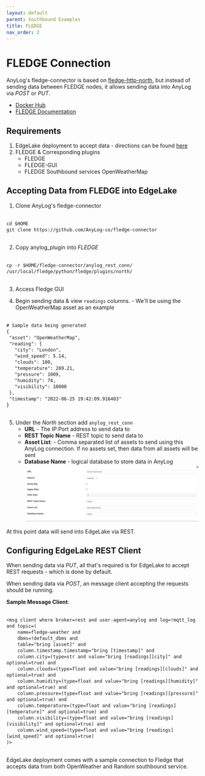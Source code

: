 ```yaml
---
layout: default
parent: Southbound Examples
title: FLEDGE
nav_order: 2
---
```

# FLEDGE Connection

AnyLog's fledge-connector is based on [fledge-http-north](https://github.com/fledge-iot/fledge-north-http), but instead of 
sending data between FLEDGE nodes, it allows sending data into AnyLog via _POST_ or _PUT_. 

* [Docker Hub](https://hub.docker.com/r/robraesemann/fledge)
* [FLEDGE Documentation](https://fledge-iot.readthedocs.io/en/latest/quick_start/index.html)

## Requirements 
1. EdgeLake deployment to accept data - directions can be found [here](https://github.com/EdgeLake/docker-compose) 
2. FLEDGE & Corresponding plugins
   * FLEDGE
   * FLEDGE-GUI
   * FLEDGE Southbound services OpenWeatherMap
 
## Accepting Data from FLEDGE into EdgeLake
1. Clone AnyLog's fledge-connector
<pre>
   <code>
cd $HOME
git clone https://github.com/AnyLog-co/fledge-connector 
   </code>
</pre>

2. Copy anylog_plugin into _FLEDGE_
<pre>
   <code>
cp -r $HOME/fledge-connector/anylog_rest_conn/ /usr/local/fledge/python/fledge/plugins/north/ 
   </code>
</pre>


3. Access Fledge GUI

4. Begin sending data & view `readings` columns. - We'll be using the OpenWeatherMap asset as an example
<pre>
   <code>
# Sample data being generated
{
 "asset": "OpenWeatherMap",
 "reading": {
   "city": "London",
   "wind_speed": 5.14,
   "clouds": 100,
   "temperature": 289.21,
   "pressure": 1009,
   "humidity": 74,
   "visibility": 10000
 },
 "timestamp": "2022-06-25 19:42:09.916403"
}
   </code>
</pre>

5. Under the _North_ section add `anylog_rest_conn` 
   * **URL** - The IP:Port address to send data to
   * **REST Topic Name** - REST topic to send data to
   * **Asset List**: - Comma separated list of assets to send using this AnyLog connection. If no assets set, then data 
   from all assets will be sent
   * **Database Name** - logical database to store data in AnyLog
![North Plugin Configs](../../imgs/fledge_north_plugin.png)

At this point data will send into EdgeLake via REST. 


## Configuring EdgeLake REST  Client
When sending data via _PUT_, all that's required is for EdgeLake to accept REST requests - which is done by default. 

When sending data via _POST_, an message client accepting the requests should be running. 

**Sample Message Client**:
<pre>
   <code>
&lt;msg client where broker=rest and user-agent=anylog and log=!mqtt_log and topic=(
    name=fledge-weather and
    dbms=!default_dbms and
    table="bring [asset]" and
    column.timestamp.timestamp="bring [timestamp]" and
    column.city=(type=str and value="bring [readings][city]" and optional=true) and
    column.clouds=(type=float and value="bring [readings][clouds]" and optional=true) and
    column.humidity=(type=float and value="bring [readings][humidity]" and optional=true) and
    column.pressure=(type=float and value="bring [readings][pressure]" and optional=true) and
    column.temperature=(type=float and value="bring [readings][temperature]" and optional=true) and
    column.visibility=(type=float and value="bring [readings][visibility]" and optional=true) and
    column.wind_speed=(type=float and value="bring [readings][wind_speed]" and optional=true)
)&gt;
   </code>
</pre>

EdgeLake deployment comes with a sample connection to Fledge that accepts data from both OpenWeather and Random southbound service.        
